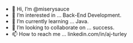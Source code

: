 - 👋 Hi, I’m @miserysauce
- 👀 I’m interested in ... Back-End Development.
- 🌱 I’m currently learning ... Java.
- 💞️ I’m looking to collaborate on ... success.
- 📫 How to reach me ... linkedin.com/in/aj-turley

<!---
miserysauce/miserysauce is a ✨ special ✨ repository because its `README.md` (this file) appears on your GitHub profile.
You can click the Preview link to take a look at your changes.
--->
